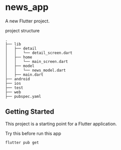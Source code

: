 # news_app

A new Flutter project.

project structure 
```plaintext
.
├── lib
│   ├── detail
│   │   └── detail_screen.dart
│   ├── home
│   │   └── main_screen.dart
│   ├── model
│   │   └── news_model.dart
│   ├── main.dart
├── android
├── ios
├── test
├── web
├── pubspec.yaml
```

## Getting Started

This project is a starting point for a Flutter application.

Try this before run this app
```bash
flutter pub get
```
